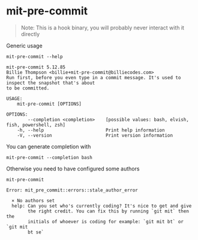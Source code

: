 # mit-pre-commit

> Note: This is a hook binary, you will probably never interact with it directly

Generic usage

``` shell,script(expected_exit_code=0)
mit-pre-commit --help
```

``` shell,verify(stream=stdout)
mit-pre-commit 5.12.85
Billie Thompson <billie+mit-pre-commit@billiecodes.com>
Run first, before you even type in a commit message. It's used to inspect the snapshot that's about
to be committed.

USAGE:
    mit-pre-commit [OPTIONS]

OPTIONS:
        --completion <completion>    [possible values: bash, elvish, fish, powershell, zsh]
    -h, --help                       Print help information
    -V, --version                    Print version information
```

You can generate completion with

``` shell,script(expected_exit_code=0)
mit-pre-commit --completion bash
```

Otherwise you need to have configured some authors

``` shell,script(expected_exit_code=1)
mit-pre-commit
```

``` shell,verify(stream=stderr)
Error: mit_pre_commit::errors::stale_author_error

  × No authors set
  help: Can you set who's currently coding? It's nice to get and give
        the right credit. You can fix this by running `git mit` then the
        initials of whoever is coding for example: `git mit bt` or `git mit
        bt se`

```

